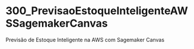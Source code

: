 # 300_PrevisaoEstoqueInteligenteAWSSagemakerCanvas
 Previsão de Estoque Inteligente na AWS com Sagemaker Canvas
